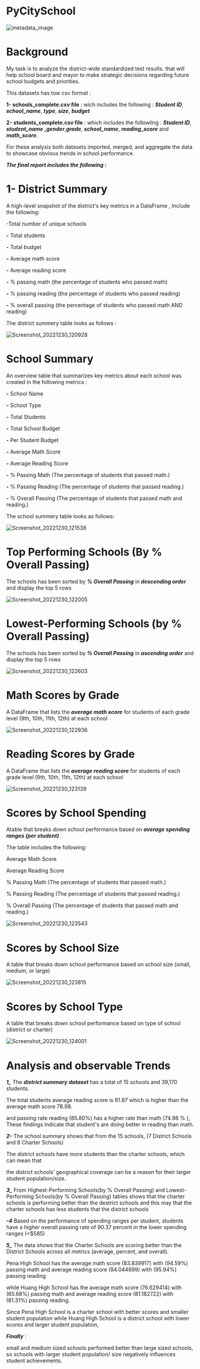 # PyCitySchool

![metadata_image](https://user-images.githubusercontent.com/113273722/210090130-8582415b-d292-4bd9-ab01-cc775ea589f5.png)

# Background

My task is to analyze the district-wide standardized test results. that will help school board and mayor to make strategic decisions regarding future school budgets and priorities.

This datasets has tow csv format :

**1-** **schools_complete.csv file** : wich includes the following : ***Student ID***, ***school_name***, ***type***, ***size***, ***budget*** 

**2-** **students_complete.csv file** : which includes the followling : ***Student ID***, ***student_name*** ***,gender***,***grade***, ***school_name***, ***reading_score*** and ***math_score***. 

For these analysis both datasets imported, merged, and aggregate the data to showcase obvious trends in school performance.

***The final report includes the following :***

# 1-  District Summary 

A high-level snapshot of the district's key metrics in a DataFrame , Include the following:

-Total number of unique schools

**-** Total students

**-** Total budget

**-** Average math score

**-** Average reading score

**-** % passing math (the percentage of students who passed math)

**-** % passing reading (the percentage of students who passed reading)

**-** % overall passing (the percentage of students who passed math AND reading)

The district summery table looks as follows :
	
![Screenshot_20221230_120928](https://user-images.githubusercontent.com/113273722/210095731-fc7d8547-11e8-4946-96ce-4052599a16a8.png)

# School Summary

An overview table that summarizes key metrics about each school was created in the following metrics :

**-** School Name

**-** School Type

**-** Total Students

**-** Total School Budget

**-** Per Student Budget

**-** Average Math Score

**-** Average Reading Score

**-** % Passing Math (The percentage of students that passed math.)

**-** % Passing Reading (The percentage of students that passed reading.)

**-** % Overall Passing (The percentage of students that passed math and reading.)

The school summery table looks as follows:

![Screenshot_20221230_121538](https://user-images.githubusercontent.com/113273722/210096284-8b10c55f-e55a-4a68-9604-712f74449c1b.png)

# Top Performing Schools (By % Overall Passing)

The schools has been sorted by ***% Overall Passing*** in ***descending order*** and display the top 5 rows


![Screenshot_20221230_122005](https://user-images.githubusercontent.com/113273722/210096709-ef856f74-da22-4017-94ca-71aa4977b894.png)

# Lowest-Performing Schools (by % Overall Passing)

The schools has been sorted by ***% Overall Passing*** in ***ascending order*** and display the top 5 rows

![Screenshot_20221230_122603](https://user-images.githubusercontent.com/113273722/210097122-fe3f03f3-d14f-41fb-8c75-0174134f3d43.png)

# Math Scores by Grade

A DataFrame that lists the ***average math score*** for students of each grade level (9th, 10th, 11th, 12th) at each school

![Screenshot_20221230_122936](https://user-images.githubusercontent.com/113273722/210097384-331dc7fc-b048-4f48-a650-1b6c24a48a6a.png)

# Reading Scores by Grade

A DataFrame that lists the ***average reading score*** for students of each grade level (9th, 10th, 11th, 12th) at each school

![Screenshot_20221230_123139](https://user-images.githubusercontent.com/113273722/210097498-260b251d-a63e-4ff4-80e9-c2c01d5cfc91.png)

# Scores by School Spending

Atable that breaks down school performance based on ***average spending ranges (per student)***

The table includes the following:

Average Math Score

Average Reading Score

% Passing Math (The percentage of students that passed math.)

% Passing Reading (The percentage of students that passed reading.)

% Overall Passing (The percentage of students that passed math and reading.)

![Screenshot_20221230_123543](https://user-images.githubusercontent.com/113273722/210097798-387423a1-a2aa-4533-88e7-47c0169d44dd.png)

# Scores by School Size

A table that breaks down school performance based on school size (small, medium, or large)

![Screenshot_20221230_123815](https://user-images.githubusercontent.com/113273722/210098001-52b16d54-5064-44ad-b76d-060fea3ccb53.png)


# Scores by School Type

A table that breaks down school performance based on type of school (district or charter)

![Screenshot_20221230_124001](https://user-images.githubusercontent.com/113273722/210098165-2cbd2d73-8bc5-4bb3-91a1-25c084217653.png)

# Analysis and observable Trends

***1_*** The ***district summary dataset*** has a total of 15 schools and 39,170 students.

The total students average reading score is 81.87 which is higher than the average math score 78.98.

and passing rate reading (85.80%) has a higher rate than math (74.98 % ), These findings indicate that student's are doing better in reading than math.

***2-*** The school summary shows that from the 15 schools, (7 District Schools and 8 Charter Schools)

The district schools have more students than the charter schools, which can mean that

the district schools’ geographical coverage can be a reason for their larger student population/size.

***3_*** From Highest-Performing Schools(by % Overall Passing) and Lowest-Performing Schools(by % Overall Passing) tables shows that 
the charter schools is performing better than the destrict schools and this may that the charter schools has less students that the district schools

***-4*** Based on the performance of spending ranges per student, 
students have a higher overall passing rate of 90.37 percent in the lower spending ranges (<$585)

***5_*** The data shows that the Charter Schools are scoring better than the District Schools across all metrics (average, percent, and overall).

Pena High School has the average math score (83.839917) with (94.59%) passing math and average reading score (84.044699) with (95.94%) passing reading

while Huang High School has the average math score (76.629414) with (65.68%) passing math and average reading score (81.182722) with (81.31%) passing reading.

Since Pena High School is a charter school with better scores and smaller student population while Huang High School is a district school with lower scores and larger student population,

***Finally*** :

small and medium sized schools performed better than large sized schools, so schools with larger student population/ size negatively influences student achievements.





